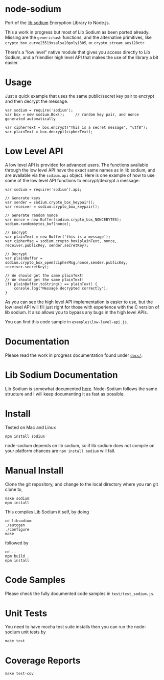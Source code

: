 # node-sodium


Port of the [lib sodium](https://github.com/jedisct1/libsodium) Encryption Library to Node.js.

This a work in progress but most of Lib Sodium as been ported already.
Missing are the `generichash` functions, and the alternative primitives, like `crypto_box_curve25519xsalsa20poly1305`, or `crypto_stream_aes128ctr`

There's a "low level" native module that gives you access directly to Lib Sodium, and a friendlier high level API that makes the use of the library a bit easier.

# Usage

Just a quick example that uses the same public/secret key pair to encrypt and then decrypt the message.

    var sodium = require('sodium');        
    var box = new sodium.Box();     // random key pair, and nonce generated automatically
    
    var cipherText = box.encrypt("This is a secret message", "utf8");
    var plainText = box.decrypt(cipherText);
    
    
# Low Level API
A low level API is provided for advanced users. The functions available through the low level API have the exact same names as in lib sodium, and are available via the `sodium.api` object. Here is one example of how to use some of the low level API functions to encrypt/decrypt a message:

    var sodium = require('sodium').api;
    
    // Generate keys
    var sender = sodium.crypto_box_keypair();
    var receiver = sodium.crypto_box_keypair();
    
	// Generate random nonce
    var nonce = new Buffer(sodium.crypto_box_NONCEBYTES);
	sodium.randombytes_buf(nonce);
    
    // Encrypt
    var plainText = new Buffer('this is a message');
    var cipherMsg = sodium.crypto_box(plainText, nonce, receiver.publicKey, sender.secretKey);

    // Decrypt
    var plainBuffer = sodium.crypto_box_open(cipherMsg,nonce,sender.publicKey, receiver.secretKey);

    // We should get the same plainText!
    // We should get the same plainText!
    if( plainBuffer.toString() == plainText) {
        console.log("Message decrypted correctly");
    }
    
As you can see the high level API implementation is easier to use, but the low level API will fill just right for those with experience with the C version of lib sodium. It also allows you to bypass any bugs in the high level APIs.

You can find this code sample in `examples\low-level-api.js`.
    
# Documentation
Please read the work in progress documentation found under [`docs/`](https://github.com/paixaop/node-sodium/tree/master/docs).

# Lib Sodium Documentation
Lib Sodium is somewhat documented [here](http://mob5.host.cs.st-andrews.ac.uk/html/). Node-Sodium follows the same structure and I will keep documenting it as fast as possible. 

# Install

Tested on Mac and Linux

    npm install sodium
    
node-sodium depends on lib sodium, so if lib sodium does not compile on your platform chances are `npm install sodium` will fail.

# Manual Install
Clone the git repository, and change to the local directory where you ran git clone to, 

    make sodium
    npm install

This compiles Lib Sodium it self, by doing

    cd libsodium
    ./autogen
    ./configure
    make

followed by

    cd ..
    npm build .
    npm install
    

# Code Samples
Please check the fully documented code samples in `test/test_sodium.js`.

# Unit Tests
You need to have mocha test suite installs then you can run the node-sodium unit tests by

    make test
    
# Coverage Reports
	
	make test-cov
	


